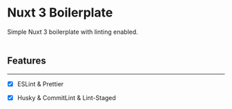 # Nuxt 3 Boilerplate
Simple Nuxt 3 boilerplate with linting enabled.<br/><br/>

## Features
---
- [x] ESLint & Prettier
- [x] Husky & CommitLint & Lint-Staged

